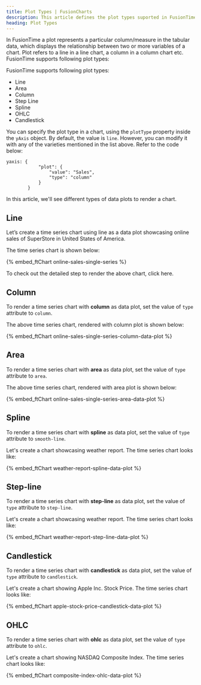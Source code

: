 ```yaml
---
title: Plot Types | FusionCharts
description: This article defines the plot types suported in FusionTime.
heading: Plot Types
---
```


In FusionTime a plot represents a particular column/measure in the tabular data, which displays the relationship between two or more variables of a chart. Plot refers to a line in a line chart, a column in a column chart etc. FusionTime supports following plot types:

FusionTime supports following plot types:

* Line
* Area
* Column
* Step Line
* Spline
* OHLC
* Candlestick

You can specify the plot type in a chart, using the `plotType` property inside the `yAxis` object. By default, the value is `line`. However, you can modify it with any of the varieties mentioned in the list above. Refer to the code below:

```
yaxis: {
            "plot": {
                "value": "Sales",
                "type": "column"  
            }
        }
```

In this article, we'll see different types of data plots to render a chart. 

## Line

Let’s create a time series chart using line as a data plot showcasing online sales of SuperStore in United States of America. 

The time series chart is shown below:

{% embed_ftChart online-sales-single-series %}

To check out the detailed step to render the above chart, click here.

## Column

To render a time series chart with **column** as data plot, set the value of `type` attribute to `column`.

The above time series chart, rendered with column plot is shown below:

{% embed_ftChart online-sales-single-series-column-data-plot %}

## Area

To render a time series chart with **area** as data plot, set the value of `type` attribute to `area`.

The above time series chart, rendered with area plot is shown below:

{% embed_ftChart online-sales-single-series-area-data-plot %}

## Spline

To render a time series chart with **spline** as data plot, set the value of `type` attribute to `smooth-line`.

Let's create a chart showcasing weather report. The time series chart looks like:

{% embed_ftChart weather-report-spline-data-plot %}

## Step-line

To render a time series chart with **step-line** as data plot, set the value of `type` attribute to `step-line`.

Let's create a chart showcasing weather report. The time series chart looks like:

{% embed_ftChart weather-report-step-line-data-plot %}

## Candlestick

To render a time series chart with **candlestick** as data plot, set the value of `type` attribute to `candlestick`.

Let's create a chart showing Apple Inc. Stock Price. The time series chart looks like:

{% embed_ftChart apple-stock-price-candlestick-data-plot %}

## OHLC

To render a time series chart with **ohlc** as data plot, set the value of `type` attribute to `ohlc`.

Let's create a chart showing NASDAQ Composite Index. The time series chart looks like:

{% embed_ftChart composite-index-ohlc-data-plot %}